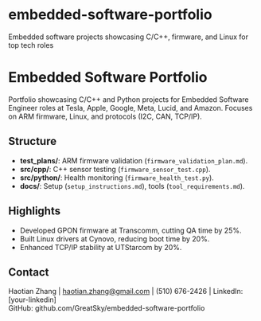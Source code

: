 # embedded-software-portfolio
Embedded software projects showcasing C/C++, firmware, and Linux for top tech roles


# Embedded Software Portfolio

Portfolio showcasing C/C++ and Python projects for Embedded Software Engineer roles at Tesla, Apple, Google, Meta, Lucid, and Amazon. Focuses on ARM firmware, Linux, and protocols (I2C, CAN, TCP/IP).

## Structure
- **test_plans/**: ARM firmware validation (`firmware_validation_plan.md`).
- **src/cpp/**: C++ sensor testing (`firmware_sensor_test.cpp`).
- **src/python/**: Health monitoring (`firmware_health_test.py`).
- **docs/**: Setup (`setup_instructions.md`), tools (`tool_requirements.md`).

## Highlights
- Developed GPON firmware at Transcomm, cutting QA time by 25%.
- Built Linux drivers at Cynovo, reducing boot time by 20%.
- Enhanced TCP/IP stability at UTStarcom by 20%.

## Contact
Haotian Zhang | haotian.zhang@gmail.com | (510) 676-2426 | LinkedIn: [your-linkedin]  
GitHub: github.com/GreatSky/embedded-software-portfolio
